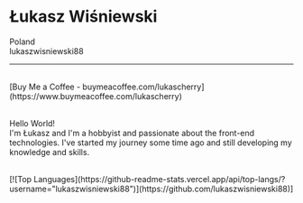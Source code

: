 # Łukasz Wiśniewski <br/>

Poland<br/>
lukaszwisniewski88<br/>

<hr/>
<br/>
[Buy Me a Coffee - buymeacoffee.com/lukascherry](https://www.buymeacoffee.com/lukascherry)<br/>
<br/>

Hello World!<br/>
I'm Łukasz and I'm a hobbyist and passionate about the front-end technologies. I've started my journey some time ago and still developing my knowledge and skills.

<br/>
[![Top Languages](https://github-readme-stats.vercel.app/api/top-langs/?username="lukaszwisniewski88")](https://github.com/lukaszwisniewski88)]

